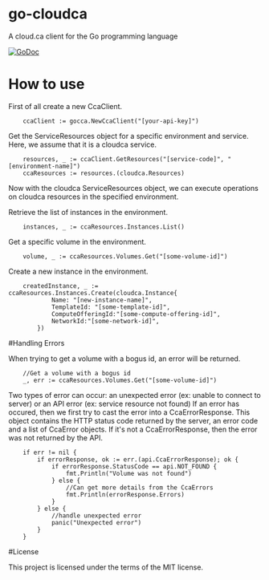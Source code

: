 # go-cloudca

A cloud.ca client for the Go programming language

[![GoDoc](https://godoc.org/github.com/cloud-ca/go-cloudca?status.svg)](https://godoc.org/github.com/cloud-ca/go-cloudca)
# How to use

First of all create a new CcaClient.
```
	ccaClient := gocca.NewCcaClient("[your-api-key]")
```

Get the ServiceResources object for a specific environment and service. Here, we assume that it is a cloudca service.
```
	resources, _ := ccaClient.GetResources("[service-code]", "[environment-name]")
	ccaResources := resources.(cloudca.Resources)
```

Now with the cloudca ServiceResources object, we can execute operations on cloudca resources in the specified environment.

Retrieve the list of instances in the environment.
```
	instances, _ := ccaResources.Instances.List()
```

Get a specific volume in the environment.
```
	volume, _ := ccaResources.Volumes.Get("[some-volume-id]")
```

Create a new instance in the environment.
```
	createdInstance, _ := ccaResources.Instances.Create(cloudca.Instance{
			Name: "[new-instance-name]",
			TemplateId: "[some-template-id]",
			ComputeOfferingId:"[some-compute-offering-id]",
			NetworkId:"[some-network-id]",
		})
```

#Handling Errors

When trying to get a volume with a bogus id, an error will be returned.
```
	//Get a volume with a bogus id
	_, err := ccaResources.Volumes.Get("[some-volume-id]")
```

Two types of error can occur: an unexpected error (ex: unable to connect to server) or an API error (ex: service resource not found)
If an error has occured, then we first try to cast the error into a CcaErrorResponse. This object contains the HTTP status code returned by the server, an error code and a list of CcaError objects. If it's not a CcaErrorResponse, then the error was not returned by the API.
```
	if err != nil {
		if errorResponse, ok := err.(api.CcaErrorResponse); ok {
			if errorResponse.StatusCode == api.NOT_FOUND {
				fmt.Println("Volume was not found")
			} else {
				//Can get more details from the CcaErrors
				fmt.Println(errorResponse.Errors)
			}
		} else {
			//handle unexpected error
			panic("Unexpected error")
		}
	}
```


#License

This project is licensed under the terms of the MIT license.
